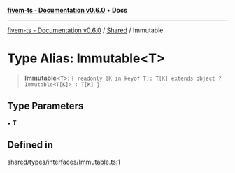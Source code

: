 [**fivem-ts - Documentation v0.6.0**](../../../README.md) • **Docs**

***

[fivem-ts - Documentation v0.6.0](../../../README.md) / [Shared](../README.md) / Immutable

# Type Alias: Immutable\<T\>

> **Immutable**\<`T`\>: `{ readonly [K in keyof T]: T[K] extends object ? Immutable<T[K]> : T[K] }`

## Type Parameters

• **T**

## Defined in

[shared/types/interfaces/Immutable.ts:1](https://github.com/Purpose-Dev/fivem-ts/blob/main/src/shared/types/interfaces/Immutable.ts#L1)
